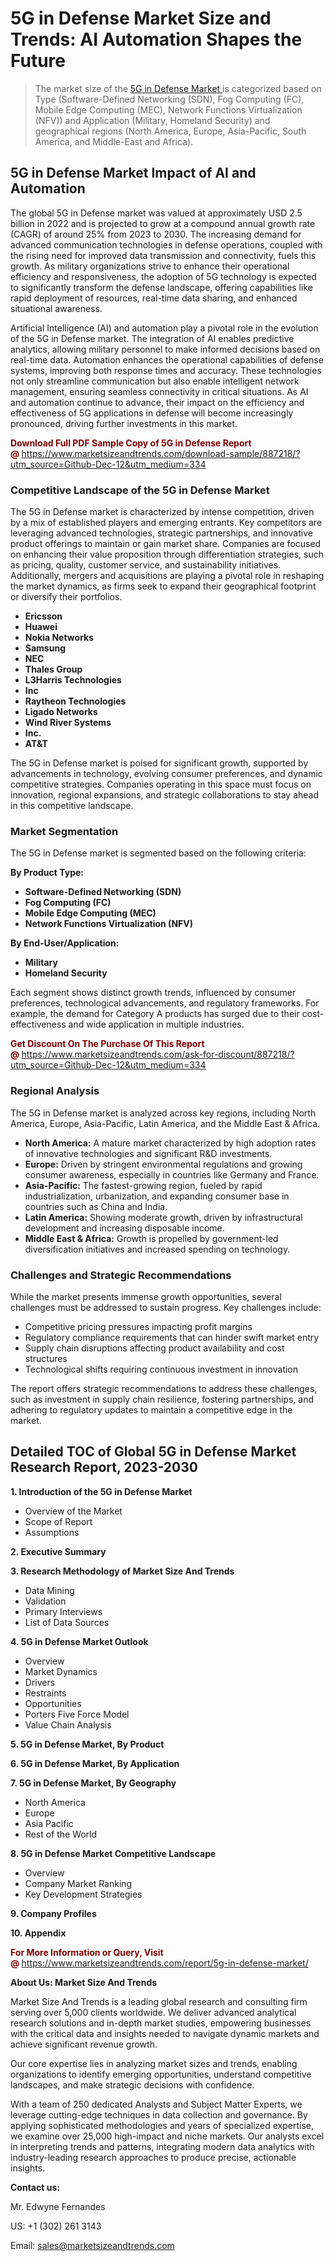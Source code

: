 <H1>5G in Defense Market Size and Trends: AI Automation Shapes the Future</H1><blockquote><p>The market size of the <a href="https://www.marketsizeandtrends.com/download-sample/887218/?utm_source=Github-Dec-12&amp;utm_medium=334" target="_blank">5G in Defense Market </a>is categorized based on Type (Software-Defined Networking (SDN), Fog Computing (FC), Mobile Edge Computing (MEC), Network Functions Virtualization (NFV)) and Application (Military, Homeland Security) and geographical regions (North America, Europe, Asia-Pacific, South America, and Middle-East and Africa).</p></blockquote><p><h2>5G in Defense Market Impact of AI and Automation</h2><p>The global 5G in Defense market was valued at approximately USD 2.5 billion in 2022 and is projected to grow at a compound annual growth rate (CAGR) of around 25% from 2023 to 2030. The increasing demand for advanced communication technologies in defense operations, coupled with the rising need for improved data transmission and connectivity, fuels this growth. As military organizations strive to enhance their operational efficiency and responsiveness, the adoption of 5G technology is expected to significantly transform the defense landscape, offering capabilities like rapid deployment of resources, real-time data sharing, and enhanced situational awareness.</p><p>Artificial Intelligence (AI) and automation play a pivotal role in the evolution of the 5G in Defense market. The integration of AI enables predictive analytics, allowing military personnel to make informed decisions based on real-time data. Automation enhances the operational capabilities of defense systems, improving both response times and accuracy. These technologies not only streamline communication but also enable intelligent network management, ensuring seamless connectivity in critical situations. As AI and automation continue to advance, their impact on the efficiency and effectiveness of 5G applications in defense will become increasingly pronounced, driving further investments in this market.</p></p><p><strong><span style="color: #800000;">Download Full PDF Sample Copy of 5G in Defense Report @</span>&nbsp;</strong><a href="https://www.marketsizeandtrends.com/download-sample/887218/?utm_source=Github-Dec-12&amp;utm_medium=334">https://www.marketsizeandtrends.com/download-sample/887218/?utm_source=Github-Dec-12&amp;utm_medium=334</a></p><h3>Competitive Landscape of the 5G in Defense Market</h3><p>The 5G in Defense market is characterized by intense competition, driven by a mix of established players and emerging entrants. Key competitors are leveraging advanced technologies, strategic partnerships, and innovative product offerings to maintain or gain market share. Companies are focused on enhancing their value proposition through differentiation strategies, such as pricing, quality, customer service, and sustainability initiatives. Additionally, mergers and acquisitions are playing a pivotal role in reshaping the market dynamics, as firms seek to expand their geographical footprint or diversify their portfolios.</p><p><strong><p><ul><li>Ericsson </li><li> Huawei </li><li> Nokia Networks </li><li> Samsung </li><li> NEC </li><li> Thales Group </li><li> L3Harris Technologies </li><li> Inc </li><li> Raytheon Technologies </li><li> Ligado Networks </li><li> Wind River Systems </li><li> Inc. </li><li> AT&T</p></li></ul></p></strong></p><p>The 5G in Defense market is poised for significant growth, supported by advancements in technology, evolving consumer preferences, and dynamic competitive strategies. Companies operating in this space must focus on innovation, regional expansions, and strategic collaborations to stay ahead in this competitive landscape.</p><h3>Market Segmentation</h3><p>The 5G in Defense market is segmented based on the following criteria:</p><p><strong>By Product Type:</strong></p><p><strong><p><ul><li>Software-Defined Networking (SDN) </li><li> Fog Computing (FC) </li><li> Mobile Edge Computing (MEC) </li><li> Network Functions Virtualization (NFV)</p></li></ul></p></strong></p><p><strong>By End-User/Application:</strong></p><p><strong><p><ul><li>Military </li><li> Homeland Security</p></li></ul></p></strong></p><p>Each segment shows distinct growth trends, influenced by consumer preferences, technological advancements, and regulatory frameworks. For example, the demand for Category A products has surged due to their cost-effectiveness and wide application in multiple industries.</p><p><strong><span style="color: #800000;">Get Discount On The Purchase Of This Report @&nbsp;</span></strong><a href="https://www.marketsizeandtrends.com/ask-for-discount/887218/?utm_source=Github-Dec-12&amp;utm_medium=334">https://www.marketsizeandtrends.com/ask-for-discount/887218/?utm_source=Github-Dec-12&amp;utm_medium=334</a></p><h3>Regional Analysis</h3><p>The 5G in Defense market is analyzed across key regions, including North America, Europe, Asia-Pacific, Latin America, and the Middle East &amp; Africa.</p><ul><li><strong>North America:</strong> A mature market characterized by high adoption rates of innovative technologies and significant R&amp;D investments.</li><li><strong>Europe:</strong> Driven by stringent environmental regulations and growing consumer awareness, especially in countries like Germany and France.</li><li><strong>Asia-Pacific:</strong> The fastest-growing region, fueled by rapid industrialization, urbanization, and expanding consumer base in countries such as China and India.</li><li><strong>Latin America:</strong> Showing moderate growth, driven by infrastructural development and increasing disposable income.</li><li><strong>Middle East &amp; Africa:</strong> Growth is propelled by government-led diversification initiatives and increased spending on technology.</li></ul><h3>Challenges and Strategic Recommendations</h3><p>While the market presents immense growth opportunities, several challenges must be addressed to sustain progress. Key challenges include:</p><ul><li>Competitive pricing pressures impacting profit margins</li><li>Regulatory compliance requirements that can hinder swift market entry</li><li>Supply chain disruptions affecting product availability and cost structures</li><li>Technological shifts requiring continuous investment in innovation</li></ul><p>The report offers strategic recommendations to address these challenges, such as investment in supply chain resilience, fostering partnerships, and adhering to regulatory updates to maintain a competitive edge in the market.</p><h2>Detailed TOC of Global 5G in Defense Market Research Report, 2023-2030</h2><p><strong>1. Introduction of the 5G in Defense Market</strong></p><ul><li>Overview of the Market</li><li>Scope of Report</li><li>Assumptions&nbsp;</li></ul><p><strong>2. Executive Summary</strong></p><p><strong>3. Research Methodology of <strong>Market Size And Trends</strong></strong></p><ul><li>Data Mining</li><li>Validation</li><li>Primary Interviews</li><li>List of Data Sources&nbsp;</li></ul><p><strong>4. 5G in Defense Market Outlook</strong></p><ul><li>Overview</li><li>Market Dynamics</li><li>Drivers</li><li>Restraints</li><li>Opportunities</li><li>Porters Five Force Model</li><li>Value Chain Analysis&nbsp;</li></ul><p><strong>5. 5G in Defense Market, By Product</strong></p><p><strong>6. 5G in Defense Market, By Application</strong></p><p><strong>7. 5G in Defense Market, By Geography</strong></p><ul><li>North America</li><li>Europe</li><li>Asia Pacific</li><li>Rest of the World&nbsp;</li></ul><p><strong>8. 5G in Defense Market Competitive Landscape</strong></p><ul><li>Overview</li><li>Company Market Ranking</li><li>Key Development Strategies&nbsp;</li></ul><p><strong>9. Company Profiles</strong></p><p><strong>10. Appendix</strong></p><p><strong><span style="color: #800000;">For More Information or Query, Visit @&nbsp;</span></strong><a href="https://www.marketsizeandtrends.com/report/5g-in-defense-market/">https://www.marketsizeandtrends.com/report/5g-in-defense-market/</a></p><p></p><p><strong>About Us:&nbsp;Market Size And Trends</strong></p><p>Market Size And Trends&nbsp;is a leading global research and consulting firm serving over 5,000 clients worldwide. We deliver advanced analytical research solutions and in-depth market studies, empowering businesses with the critical data and insights needed to navigate dynamic markets and achieve significant revenue growth.</p><p>Our core expertise lies in analyzing market sizes and trends, enabling organizations to identify emerging opportunities, understand competitive landscapes, and make strategic decisions with confidence.</p><p>With a team of 250 dedicated Analysts and Subject Matter Experts, we leverage cutting-edge techniques in data collection and governance. By applying sophisticated methodologies and years of specialized expertise, we examine over 25,000 high-impact and niche markets. Our analysts excel in interpreting trends and patterns, integrating modern data analytics with industry-leading research approaches to produce precise, actionable insights.</p><p><strong>Contact us:</strong></p><p>Mr. Edwyne Fernandes</p><p>US: +1 (302) 261 3143</p><p>Email: <a href="mailto:sales@marketsizeandtrends.com">sales@marketsizeandtrends.com</a>&nbsp;</p>
